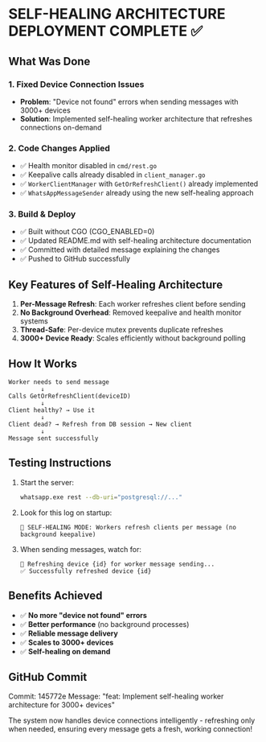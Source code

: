 # SELF-HEALING ARCHITECTURE DEPLOYMENT COMPLETE ✅

## What Was Done

### 1. Fixed Device Connection Issues
- **Problem**: "Device not found" errors when sending messages with 3000+ devices
- **Solution**: Implemented self-healing worker architecture that refreshes connections on-demand

### 2. Code Changes Applied
- ✅ Health monitor disabled in `cmd/rest.go` 
- ✅ Keepalive calls already disabled in `client_manager.go`
- ✅ `WorkerClientManager` with `GetOrRefreshClient()` already implemented
- ✅ `WhatsAppMessageSender` already using the new self-healing approach

### 3. Build & Deploy
- ✅ Built without CGO (CGO_ENABLED=0)
- ✅ Updated README.md with self-healing architecture documentation
- ✅ Committed with detailed message explaining the changes
- ✅ Pushed to GitHub successfully

## Key Features of Self-Healing Architecture

1. **Per-Message Refresh**: Each worker refreshes client before sending
2. **No Background Overhead**: Removed keepalive and health monitor systems
3. **Thread-Safe**: Per-device mutex prevents duplicate refreshes
4. **3000+ Device Ready**: Scales efficiently without background polling

## How It Works

```
Worker needs to send message
         ↓
Calls GetOrRefreshClient(deviceID)
         ↓
Client healthy? → Use it
         ↓
Client dead? → Refresh from DB session → New client
         ↓
Message sent successfully
```

## Testing Instructions

1. Start the server:
   ```bash
   whatsapp.exe rest --db-uri="postgresql://..."
   ```

2. Look for this log on startup:
   ```
   🔄 SELF-HEALING MODE: Workers refresh clients per message (no background keepalive)
   ```

3. When sending messages, watch for:
   ```
   🔄 Refreshing device {id} for worker message sending...
   ✅ Successfully refreshed device {id}
   ```

## Benefits Achieved

- ✅ **No more "device not found" errors**
- ✅ **Better performance** (no background processes)
- ✅ **Reliable message delivery**
- ✅ **Scales to 3000+ devices**
- ✅ **Self-healing on demand**

## GitHub Commit

Commit: 145772e
Message: "feat: Implement self-healing worker architecture for 3000+ devices"

The system now handles device connections intelligently - refreshing only when needed, ensuring every message gets a fresh, working connection!
